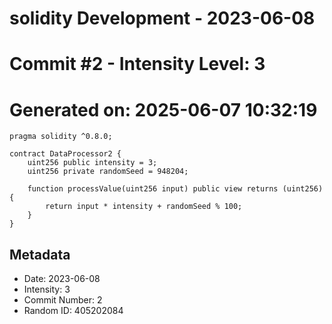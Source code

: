 ﻿# solidity Development - 2023-06-08
# Commit #2 - Intensity Level: 3
# Generated on: 2025-06-07 10:32:19
```solidity
pragma solidity ^0.8.0;

contract DataProcessor2 {
    uint256 public intensity = 3;
    uint256 private randomSeed = 948204;

    function processValue(uint256 input) public view returns (uint256) {
        return input * intensity + randomSeed % 100;
    }
}
```
## Metadata
- Date: 2023-06-08
- Intensity: 3
- Commit Number: 2
- Random ID: 405202084
